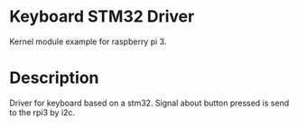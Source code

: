 # Keyboard STM32 Driver

Kernel module example for raspberry pi 3.

# Description

Driver for keyboard based on a stm32. Signal about button pressed is send to the rpi3 by i2c.
